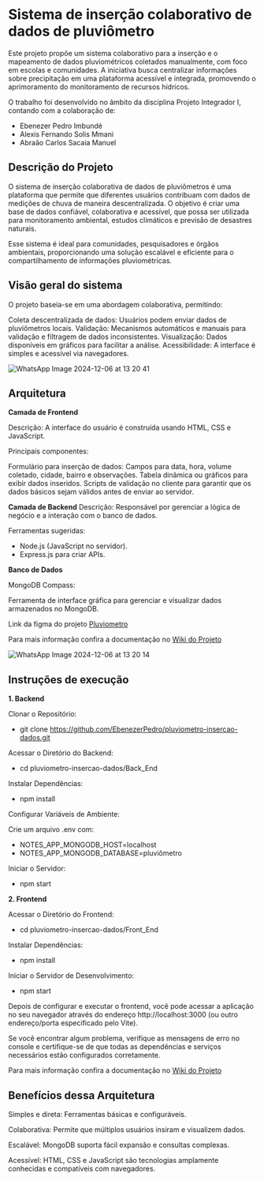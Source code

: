 # Sistema de inserção colaborativo de dados de pluviômetro

Este projeto propõe um sistema colaborativo para a inserção e o mapeamento de dados pluviométricos coletados manualmente, com foco em escolas e comunidades. A iniciativa busca centralizar informações sobre precipitação em uma plataforma acessível e integrada, promovendo o aprimoramento do monitoramento de recursos hídricos.

O trabalho foi desenvolvido no âmbito da disciplina Projeto Integrador I, contando com a colaboração de:

* Ebenezer Pedro Imbundé
* Alexis Fernando Solis Mmani
* Abraão Carlos Sacaia Manuel

## Descrição do Projeto

O sistema de inserção colaborativa de dados de pluviômetros é uma plataforma que permite que diferentes usuários contribuam com dados de medições de chuva de maneira descentralizada. O objetivo é criar uma base de dados confiável, colaborativa e acessível, que possa ser utilizada para monitoramento ambiental, estudos climáticos e previsão de desastres naturais.

Esse sistema é ideal para comunidades, pesquisadores e órgãos ambientais, proporcionando uma solução escalável e eficiente para o compartilhamento de informações pluviométricas.

## Visão geral do sistema

O projeto baseia-se em uma abordagem colaborativa, permitindo:

Coleta descentralizada de dados: Usuários podem enviar dados de pluviômetros locais.
Validação: Mecanismos automáticos e manuais para validação e filtragem de dados inconsistentes.
Visualização: Dados disponíveis em gráficos para facilitar a análise.
Acessibilidade: A interface é simples e acessível via navegadores.

![WhatsApp Image 2024-12-06 at 13 20 41](https://github.com/user-attachments/assets/97e738b7-96d3-44e2-b426-f126ba0a2a93)

## Arquitetura 

**Camada de Frontend**

Descrição: A interface do usuário é construída usando HTML, CSS e JavaScript.

Principais componentes:

Formulário para inserção de dados: Campos para data, hora, volume coletado, cidade, bairro e observações.
Tabela dinâmica ou gráficos para exibir dados inseridos.
Scripts de validação no cliente para garantir que os dados básicos sejam válidos antes de enviar ao servidor.

**Camada de Backend**
Descrição: Responsável por gerenciar a lógica de negócio e a interação com o banco de dados.

Ferramentas sugeridas:

* Node.js (JavaScript no servidor).
* Express.js para criar APIs.

**Banco de Dados**

MongoDB Compass:

Ferramenta de interface gráfica para gerenciar e visualizar dados armazenados no MongoDB.

Link da figma do projeto [Pluviometro](https://www.figma.com/design/0xbMHH0InTiDjTUKUT0e32/PLUVIOMETRO)

Para mais informação confira a documentação no [Wiki do Projeto](https://github.com/EbenezerPedro/pluviometro-insercao-dados/wiki/1.Proposta)

![WhatsApp Image 2024-12-06 at 13 20 14](https://github.com/user-attachments/assets/68121952-c613-4101-9630-2e696eed0439)


## Instruções de execução

**1. Backend**

Clonar o Repositório:

* git clone https://github.com/EbenezerPedro/pluviometro-insercao-dados.git

Acessar o Diretório do Backend:

* cd pluviometro-insercao-dados/Back_End

Instalar Dependências:

* npm install

Configurar Variáveis de Ambiente:

Crie um arquivo .env com:

* NOTES_APP_MONGODB_HOST=localhost  
* NOTES_APP_MONGODB_DATABASE=pluviômetro

Iniciar o Servidor:

* npm start

**2. Frontend**

Acessar o Diretório do Frontend:

* cd pluviometro-insercao-dados/Front_End

Instalar Dependências:

* npm install

Iniciar o Servidor de Desenvolvimento:

* npm start

Depois de configurar e executar o frontend, você pode acessar a aplicação no seu navegador através do endereço http://localhost:3000 (ou outro endereço/porta especificado pelo Vite).

Se você encontrar algum problema, verifique as mensagens de erro no console e certifique-se de que todas as dependências e serviços necessários estão configurados corretamente.

Para mais informação confira a documentação no [Wiki do Projeto](https://github.com/EbenezerPedro/pluviometro-insercao-dados/wiki/Instru%C3%A7%C3%B5es-de-Execu%C3%A7%C3%A3o)

## Benefícios dessa Arquitetura

Simples e direta: Ferramentas básicas e configuráveis.

Colaborativa: Permite que múltiplos usuários insiram e visualizem dados.

Escalável: MongoDB suporta fácil expansão e consultas complexas.

Acessível: HTML, CSS e JavaScript são tecnologias amplamente conhecidas e compatíveis com navegadores.









